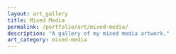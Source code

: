 ```yaml
---
layout: art_gallery
title: Mixed Media
permalink: /portfolio/art/mixed-media/
description: "A gallery of my mixed media artwork."
art_category: mixed-media
--- 
```

